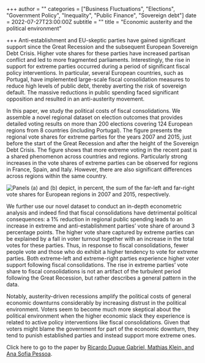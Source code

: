+++
author = ""
categories = ["Business Fluctuations", "Elections", "Government Policy", "Inequality", "Public Finance", "Sovereign debt"]
date = 2022-07-27T23:00:00Z
subtitle = ""
title = "Economic austerity and the political environment"

+++
Anti-establishment and EU-skeptic parties have gained significant support since the Great Recession and the subsequent European Sovereign Debt Crisis. Higher vote shares for these parties have increased partisan conflict and led to more fragmented parliaments. Interestingly, the rise in support for extreme parties occurred during a period of significant fiscal policy interventions. In particular, several European countries, such as Portugal, have implemented large-scale fiscal consolidation measures to reduce high levels of public debt, thereby averting the risk of sovereign default. The massive reductions in public spending faced significant opposition and resulted in an anti-austerity movement.

In this paper, we study the political costs of fiscal consolidations. We assemble a novel regional dataset on election outcomes that provides detailed voting results on more than 200 elections covering 124 European regions from 8 countries (including Portugal). The figure presents the regional vote shares for extreme parties for the years 2007 and 2015, just before the start of the Great Recession and after the height of the Sovereign Debt Crisis. The figure shows that more extreme voting in the recent past is a shared phenomenon across countries and regions. Particularly strong increases in the vote shares of extreme parties can be observed for regions in France, Spain, and Italy. However, there are also significant differences across regions within the same country.

![](/v1659003243/research_report/Screen_Shot_2022-07-28_at_11.13.16_AM_irzdpr.png "Panels (a) and (b) depict, in percent, the sum of the far-left and far-right vote shares for European regions in 2007 and 2015, respectively.")

We further use our novel dataset to conduct an in-depth econometric analysis and indeed find that fiscal consolidations have detrimental political consequences: a 1% reduction in regional public spending leads to an increase in extreme and anti-establishment parties’ vote share of around 3 percentage points. The higher vote share captured by extreme parties can be explained by a fall in voter turnout together with an increase in the total votes for these parties. Thus, in response to fiscal consolidations, fewer people vote and those who do exhibit a higher tendency to vote for extreme parties. Both extreme-left and extreme-right parties experience higher voter support following fiscal consolidations. The rise in extreme parties’ vote share to fiscal consolidations is not an artifact of the turbulent period following the Great Recession, but rather describes a general pattern in the data.

Notably, austerity-driven recessions amplify the political costs of general economic downturns considerably by increasing distrust in the political environment. Voters seem to become much more skeptical about the political environment when the higher economic slack they experience is related to active policy interventions like fiscal consolidations. Given that voters might blame the government for part of the economic downturn, they tend to punish established parties and instead support more extreme ones.

Click here to go to the paper by [Ricardo Duque Gabriel, Mathias Klein, and Ana Sofia Pessoa](https://papers.ssrn.com/sol3/papers.cfm?abstract_id=4160971).